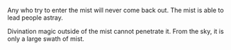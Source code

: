 Any who try to enter the mist will never come back out. The mist is able to lead people astray.

Divination magic outside of the mist cannot penetrate it. From the sky, it is only a large swath of mist.